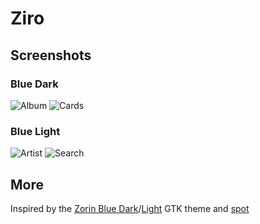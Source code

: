 # Ziro
## Screenshots
### Blue Dark
![Album](https://raw.githubusercontent.com/schnensch0/ziro/main/img/preview/album-blue-dark.png)
![Cards](https://raw.githubusercontent.com/schnensch0/ziro/main/img/preview/cards-blue-dark.png)
### Blue Light
![Artist](https://raw.githubusercontent.com/schnensch0/ziro/main/img/preview/artist-blue-light.png)
![Search](https://raw.githubusercontent.com/schnensch0/ziro/main/img/preview/search-blue-light.png)

## More
Inspired by the [Zorin Blue Dark](https://github.com/ZorinOS/zorin-desktop-themes/tree/master/ZorinBlue-Dark)/[Light](https://github.com/ZorinOS/zorin-desktop-themes/tree/master/ZorinBlue-Light) GTK theme and [spot](https://github.com/xou816/spot)
